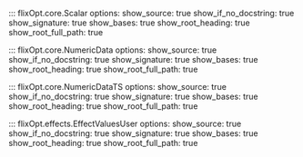 
::: flixOpt.core.Scalar
    options:
      show_source: true
      show_if_no_docstring: true
      show_signature: true
      show_bases: true
      show_root_heading: true
      show_root_full_path: true

::: flixOpt.core.NumericData
    options:
      show_source: true
      show_if_no_docstring: true
      show_signature: true
      show_bases: true
      show_root_heading: true
      show_root_full_path: true

::: flixOpt.core.NumericDataTS
    options:
      show_source: true
      show_if_no_docstring: true
      show_signature: true
      show_bases: true
      show_root_heading: true
      show_root_full_path: true

::: flixOpt.effects.EffectValuesUser
    options:
      show_source: true
      show_if_no_docstring: true
      show_signature: true
      show_bases: true
      show_root_heading: true
      show_root_full_path: true